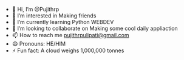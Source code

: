 - 👋 Hi, I’m @Pujithrp
- 👀 I’m interested in Making friends
- 🌱 I’m currently learning Python WEBDEV
- 💞️ I’m looking to collaborate on Making some cool daily appliaction
- 📫 How to reach me pujithrpulipati@gmail.com
-  😄 Pronouns: HE/HIM
- ⚡ Fun fact: A cloud weighs 1,000,000 tonnes

<!---
Pujithrp/Pujithrp is a ✨ special ✨ repository because its `README.md` (this file) appears on your GitHub profile.
You can click the Preview link to take a look at your changes.
--->
